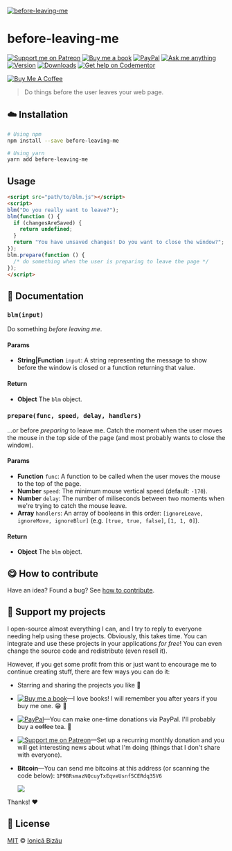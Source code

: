 <!-- Please do not edit this file. Edit the `blah` field in the `package.json` instead. If in doubt, open an issue. -->


[![before-leaving-me](http://i.imgur.com/I1s2FwF.png)](http://ionicabizau.github.io/before-leaving-me.js/)

# before-leaving-me

 [![Support me on Patreon][badge_patreon]][patreon] [![Buy me a book][badge_amazon]][amazon] [![PayPal][badge_paypal_donate]][paypal-donations] [![Ask me anything](https://img.shields.io/badge/ask%20me-anything-1abc9c.svg)](https://github.com/IonicaBizau/ama) [![Version](https://img.shields.io/npm/v/before-leaving-me.svg)](https://www.npmjs.com/package/before-leaving-me) [![Downloads](https://img.shields.io/npm/dt/before-leaving-me.svg)](https://www.npmjs.com/package/before-leaving-me) [![Get help on Codementor](https://cdn.codementor.io/badges/get_help_github.svg)](https://www.codementor.io/johnnyb?utm_source=github&utm_medium=button&utm_term=johnnyb&utm_campaign=github)

<a href="https://www.buymeacoffee.com/H96WwChMy" target="_blank"><img src="https://www.buymeacoffee.com/assets/img/custom_images/yellow_img.png" alt="Buy Me A Coffee"></a>

> Do things before the user leaves your web page.

## :cloud: Installation

```sh
# Using npm
npm install --save before-leaving-me

# Using yarn
yarn add before-leaving-me
```


## Usage

```html
<script src="path/to/blm.js"></script>
<script>
blm("Do you really want to leave?");
blm(function () {
  if (changesAreSaved) {
    return undefined;
  }
  return "You have unsaved changes! Do you want to close the window?";
});
blm.prepare(function () {
  /* do something when the user is preparing to leave the page */
});
</script>
```


## :memo: Documentation


### `blm(input)`
Do something *before leaving me*.

#### Params

- **String|Function** `input`: A string representing the message to show before the window is closed or a function returning that value.

#### Return
- **Object** The `blm` object.

### `prepare(func, speed, delay, handlers)`
...or before *preparing* to leave me. Catch the moment when the user
moves the mouse in the top side of the page (and most probably wants
to close the window).

#### Params

- **Function** `func`: A function to be called when the user moves the mouse to the top of the page.
- **Number** `speed`: The minimum mouse vertical speed (default: `-170`).
- **Number** `delay`: The number of miliseconds between two moments when we're trying to catch the mouse leave.
- **Array** `handlers`: An array of booleans in this order: `[ignoreLeave, ignoreMove, ignoreBlur]` (e.g. `[true, true, false]`, `[1, 1, 0]`).

#### Return
- **Object** The `blm` object.



## :yum: How to contribute
Have an idea? Found a bug? See [how to contribute][contributing].


## :sparkling_heart: Support my projects

I open-source almost everything I can, and I try to reply to everyone needing help using these projects. Obviously,
this takes time. You can integrate and use these projects in your applications *for free*! You can even change the source code and redistribute (even resell it).

However, if you get some profit from this or just want to encourage me to continue creating stuff, there are few ways you can do it:


 - Starring and sharing the projects you like :rocket:
 - [![Buy me a book][badge_amazon]][amazon]—I love books! I will remember you after years if you buy me one. :grin: :book:
 - [![PayPal][badge_paypal]][paypal-donations]—You can make one-time donations via PayPal. I'll probably buy a ~~coffee~~ tea. :tea:
 - [![Support me on Patreon][badge_patreon]][patreon]—Set up a recurring monthly donation and you will get interesting news about what I'm doing (things that I don't share with everyone).
 - **Bitcoin**—You can send me bitcoins at this address (or scanning the code below): `1P9BRsmazNQcuyTxEqveUsnf5CERdq35V6`

    ![](https://i.imgur.com/z6OQI95.png)


Thanks! :heart:



## :scroll: License

[MIT][license] © [Ionică Bizău][website]


[badge_patreon]: https://ionicabizau.github.io/badges/patreon.svg
[badge_amazon]: https://ionicabizau.github.io/badges/amazon.svg
[badge_paypal]: https://ionicabizau.github.io/badges/paypal.svg
[badge_paypal_donate]: https://ionicabizau.github.io/badges/paypal_donate.svg

[patreon]: https://www.patreon.com/ionicabizau
[amazon]: http://amzn.eu/hRo9sIZ
[paypal-donations]: https://www.paypal.com/cgi-bin/webscr?cmd=_s-xclick&hosted_button_id=RVXDDLKKLQRJW

[license]: http://showalicense.com/?fullname=Ionic%C4%83%20Biz%C4%83u%20%3Cbizauionica%40gmail.com%3E%20(https%3A%2F%2Fionicabizau.net)&year=2015#license-mit
[website]: https://ionicabizau.net
[contributing]: /CONTRIBUTING.md
[docs]: /DOCUMENTATION.md
